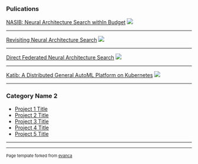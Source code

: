 
### Pulications

[NASIB: Neural Architecture Search withIn Budget](https://arxiv.org/abs/1910.08665)
<img src="images/dummy_thumbnail.jpg?raw=true"/>

---
[Revisiting Neural Architecture Search](https://arxiv.org/abs/2010.05719)
<img src="images/dummy_thumbnail.jpg?raw=true"/>

---
[Direct Federated Neural Architecture Search](https://arxiv.org/abs/2010.06223)
<img src="images/dummy_thumbnail.jpg?raw=true"/>

---
[Katib: A Distributed General AutoML Platform on Kubernetes](https://opml19papers.usenix.hotcrp.com/doc/opml19papers-final52.pdf?cap=052aDJ1RaUal6PE)
<img src="images/dummy_thumbnail.jpg?raw=true"/>

---

### Category Name 2

- [Project 1 Title](http://example.com/)
- [Project 2 Title](http://example.com/)
- [Project 3 Title](http://example.com/)
- [Project 4 Title](http://example.com/)
- [Project 5 Title](http://example.com/)

---




---
<p style="font-size:11px">Page template forked from <a href="https://github.com/evanca/quick-portfolio">evanca</a></p>
<!-- Remove above link if you don't want to attibute -->
